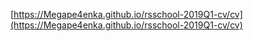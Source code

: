 [https://Megape4enka.github.io/rsschool-2019Q1-cv/cv](https://Megape4enka.github.io/rsschool-2019Q1-cv/cv)